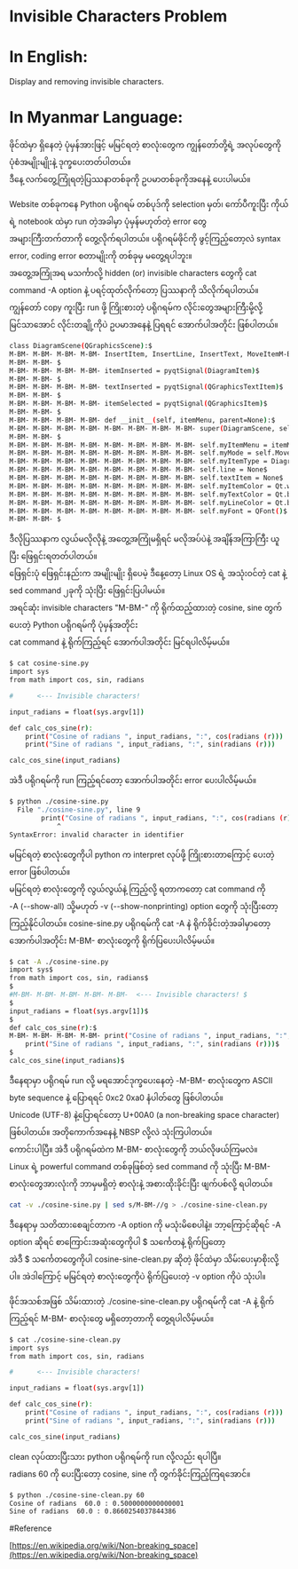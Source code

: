 # Invisible Characters Problem

# In English:  
Display and removing invisible characters.  

# In Myanmar Language:  
ဖိုင်ထဲမှာ ရှိနေတဲ့ ပုံမှန်အားဖြင့် မမြင်ရတဲ့ စာလုံးတွေက ကျွန်တော်တို့ရဲ့ အလုပ်တွေကို ပုံစံအမျိုးမျိုးနဲ့ ဒုက္ခပေးတတ်ပါတယ်။  
ဒီနေ့ လက်တွေ့ကြုံရတဲ့ပြဿနာတစ်ခုကို ဥပမာတစ်ခုကိုအနေနဲ့ ပေးပါမယ်။  

Website တစ်ခုကနေ Python ပရိုဂရမ် တစ်ပုဒ်ကို selection မှတ်၊ ကော်ပီကူးပြီး ကိုယ်ရဲ့ notebook ထဲမှာ run တဲ့အခါမှာ ပုံမှန်မဟုတ်တဲ့ error တွေ  
အများကြီးတက်တာကို တွေ့လိုက်ရပါတယ်။ ပရိုဂရမ်ဖိုင်ကို ဖွင့်ကြည့်တော့လဲ syntax error, coding error စတာမျိုးကို တစ်ခုမှ မတွေ့ရပါဘူး။  
အတွေ့အကြုံအရ မသင်္ကာလို့ hidden (or) invisible characters တွေကို cat command -A option နဲ့ ပရင့်ထုတ်လိုက်တော့ ပြဿနာကို သိလိုက်ရပါတယ်။  
ကျွန်တော် copy ကူးပြီး run ဖို့ ကြိုးစားတဲ့ ပရိုဂရမ်က လိုင်းတွေအများကြီးမို့လို့ မြင်သာအောင် လိုင်းတချို့ကိုပဲ ဥပမာအနေနဲ့ ပြရရင် အောက်ပါအတိုင်း ဖြစ်ပါတယ်။   

```bash
class DiagramScene(QGraphicsScene):$
M-BM- M-BM- M-BM- M-BM- InsertItem, InsertLine, InsertText, MoveItemM-BM-  = range(4)$
M-BM- M-BM- $
M-BM- M-BM- M-BM- M-BM- itemInserted = pyqtSignal(DiagramItem)$
M-BM- M-BM- $
M-BM- M-BM- M-BM- M-BM- textInserted = pyqtSignal(QGraphicsTextItem)$
M-BM- M-BM- $
M-BM- M-BM- M-BM- M-BM- itemSelected = pyqtSignal(QGraphicsItem)$
M-BM- M-BM- $
M-BM- M-BM- M-BM- M-BM- def __init__(self, itemMenu, parent=None):$
M-BM- M-BM- M-BM- M-BM- M-BM- M-BM- M-BM- M-BM- super(DiagramScene, self).__init__(parent)$
M-BM- M-BM- $
M-BM- M-BM- M-BM- M-BM- M-BM- M-BM- M-BM- M-BM- self.myItemMenu = itemMenu$
M-BM- M-BM- M-BM- M-BM- M-BM- M-BM- M-BM- M-BM- self.myMode = self.MoveItem$
M-BM- M-BM- M-BM- M-BM- M-BM- M-BM- M-BM- M-BM- self.myItemType = DiagramItem.Step$
M-BM- M-BM- M-BM- M-BM- M-BM- M-BM- M-BM- M-BM- self.line = None$
M-BM- M-BM- M-BM- M-BM- M-BM- M-BM- M-BM- M-BM- self.textItem = None$
M-BM- M-BM- M-BM- M-BM- M-BM- M-BM- M-BM- M-BM- self.myItemColor = Qt.white$
M-BM- M-BM- M-BM- M-BM- M-BM- M-BM- M-BM- M-BM- self.myTextColor = Qt.black$
M-BM- M-BM- M-BM- M-BM- M-BM- M-BM- M-BM- M-BM- self.myLineColor = Qt.black$
M-BM- M-BM- M-BM- M-BM- M-BM- M-BM- M-BM- M-BM- self.myFont = QFont()$
M-BM- M-BM- $
```

ဒီလိုပြဿနာက လွယ်မလိုလိုနဲ့ အတွေ့အကြုံမရှိရင် မလိုအပ်ပဲနဲ့ အချိန်အကြာကြီး ယူပြီး ဖြေရှင်းရတတ်ပါတယ်။  
ဖြေရှင်းပုံ ဖြေရှင်းနည်းက အမျိုးမျိုး ရှိပေမဲ့ ဒီနေ့တော့ Linux OS ရဲ့ အသုံးဝင်တဲ့ cat နဲ့ sed command ၂ခုကို သုံးပြီး ဖြေရှင်းပြပါမယ်။  
အရင်ဆုံး invisible characters "M-BM-" ကို ရိုက်ထည့်ထားတဲ့ cosine, sine တွက်ပေးတဲ့ Python ပရိုဂရမ်ကို ပုံမှန်အတိုင်း  
cat command နဲ့ ရိုက်ကြည့်ရင် အောက်ပါအတိုင်း မြင်ရပါလိမ့်မယ်။  

```bash
$ cat cosine-sine.py
import sys
from math import cos, sin, radians

#      <--- Invisible characters! 

input_radians = float(sys.argv[1])

def calc_cos_sine(r):
    print("Cosine of radians ", input_radians, ":", cos(radians (r)))
    print("Sine of radians ", input_radians, ":", sin(radians (r)))

calc_cos_sine(input_radians)
```

အဲဒီ ပရိုဂရမ်ကို run ကြည့်ရင်တော့ အောက်ပါအတိုင်း error ပေးပါလိမ့်မယ်။  

```bash
$ python ./cosine-sine.py 
  File "./cosine-sine.py", line 9
        print("Cosine of radians ", input_radians, ":", cos(radians (r)))
            ^
SyntaxError: invalid character in identifier
```
မမြင်ရတဲ့ စာလုံးတွေကိုပါ python က interpret လုပ်ဖို့ ကြိုးစားတာကြောင့် ပေးတဲ့ error ဖြစ်ပါတယ်။  
မမြင်ရတဲ့ စာလုံးတွေကို လွယ်လွယ်နဲ့ ကြည့်လို့ ရတာကတော့ cat command ကို  
-A (--show-all) သို့မဟုတ် -v (--show-nonprinting) option တွေကို သုံးပြီးတော့  
ကြည့်နိုင်ပါတယ်။ cosine-sine.py ပရိုဂရမ်ကို cat -A နဲ ရိုက်ခိုင်းတဲ့အခါမှာတော့ အောက်ပါအတိုင်း M-BM- စာလုံးတွေကို ရိုက်ပြပေးပါလိမ့်မယ်။  

```bash
$ cat -A ./cosine-sine.py 
import sys$
from math import cos, sin, radians$
$
#M-BM- M-BM- M-BM- M-BM- M-BM-  <--- Invisible characters! $
$
input_radians = float(sys.argv[1])$
$
def calc_cos_sine(r):$
M-BM- M-BM- M-BM- M-BM- print("Cosine of radians ", input_radians, ":", cos(radians (r)))$
    print("Sine of radians ", input_radians, ":", sin(radians (r)))$
$
calc_cos_sine(input_radians)$
```

ဒီနေရာမှာ ပရိုဂရမ် run လို့ မရအောင်ဒုက္ခပေးနေတဲ့ -M-BM- စာလုံးတွေက ASCII byte sequence နဲ့ ပြောရရင် 0xc2 0xa0 နံပါတ်တွေ ဖြစ်ပါတယ်။  
Unicode (UTF-8) နဲ့ပြောရင်တော့ U+00A0 (a non-breaking space character) ဖြစ်ပါတယ်။ အတိုကောက်အနေနဲ့ NBSP လို့လဲ သုံးကြပါတယ်။  
ကောင်းပါပြီ။ အဲဒီ ပရိုဂရမ်ထဲက M-BM- စာလုံးတွေကို ဘယ်လိုဖယ်ကြမလဲ။  
Linux ရဲ့ powerful command တစ်ခုဖြစ်တဲ့ sed command ကို သုံးပြီး M-BM- စာလုံးတွေအားလုံးကို ဘာမှမရှိတဲ့ စာလုံးနဲ့ အစားထိုးခိုင်းပြီး ဖျက်ပစ်လို့ ရပါတယ်။  

```bash
cat -v ./cosine-sine.py | sed s/M-BM-//g > ./cosine-sine-clean.py
```
ဒီနေရာမှ သတိထားစေချင်တာက -A option ကို မသုံးမိစေပါနဲ့။ ဘာ့ကြောင့်ဆိုရင် -A option ဆိုရင် စာကြောင်းအဆုံးတွေကိုပါ $ သင်္ကေတနဲ့ ရိုက်ပြတော့  
အဲဒီ $ သင်္ကေတတွေကိုပါ cosine-sine-clean.py ဆိုတဲ့ ဖိုင်ထဲမှာ သိမ်းပေးမှာစိုးလို့ပါ။ အဲဒါကြောင့် မမြင်ရတဲ့ စာလုံးတွေကိုပဲ ရိုက်ပြပေးတဲ့ -v option ကိုပဲ သုံးပါ။  

ဖိုင်အသစ်အဖြစ် သိမ်းထားတဲ့ ./cosine-sine-clean.py ပရိုဂရမ်ကို cat -A နဲ့ ရိုက်ကြည့်ရင် M-BM- စာလုံးတွေ မရှိတော့တာကို တွေ့ရပါလိမ့်မယ်။  

```bash
$ cat ./cosine-sine-clean.py 
import sys
from math import cos, sin, radians

#      <--- Invisible characters! 

input_radians = float(sys.argv[1])

def calc_cos_sine(r):
    print("Cosine of radians ", input_radians, ":", cos(radians (r)))
    print("Sine of radians ", input_radians, ":", sin(radians (r)))

calc_cos_sine(input_radians)
```

clean လုပ်ထားပြီးသား python ပရိုဂရမ်ကို run လို့လည်း ရပါပြီ။  
radians 60 ကို ပေးပြီးတော့ cosine, sine ကို တွက်ခိုင်းကြည့်ကြရအောင်။  

```bash
$ python ./cosine-sine-clean.py 60
Cosine of radians  60.0 : 0.5000000000000001
Sine of radians  60.0 : 0.8660254037844386
```

#Reference

[https://en.wikipedia.org/wiki/Non-breaking_space](https://en.wikipedia.org/wiki/Non-breaking_space)  
